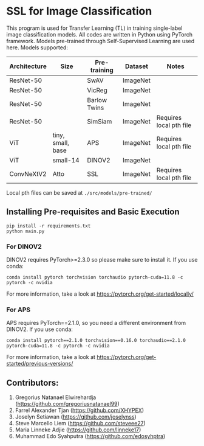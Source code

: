 # SSL for Image Classification 

This program is used for Transfer Learning (TL) in training single-label image classification models. All codes are written in Python using PyTorch framework. Models pre-trained through Self-Supervised Learning are used here. Models supported:

|Architecture |Size  |Pre-training|Dataset|Notes|
|-------------| -----|-----------------|---|---|
|ResNet-50||SwAV|ImageNet|
|ResNet-50||VicReg|ImageNet|
|ResNet-50||Barlow Twins|ImageNet|
|ResNet-50||SimSiam|ImageNet|Requires local pth file|
|ViT|tiny, small, base|APS|ImageNet|Requires local pth file|
|ViT|small-14|DINOV2|ImageNet|
|ConvNeXtV2|Atto|SSL|ImageNet|Requires local pth file|

Local pth files can be saved at `./src/models/pre-trained/`

## Installing Pre-requisites and Basic Execution
```
pip install -r requirements.txt
python main.py
```

### For DINOV2
DINOV2 requires PyTorch>=2.3.0 so please make sure to install it. If you use conda:
```
conda install pytorch torchvision torchaudio pytorch-cuda=11.8 -c pytorch -c nvidia
```
For more information, take a look at https://pytorch.org/get-started/locally/

### For APS
APS requires PyTorch==2.1.0, so you need a different environment from DINOV2. If you use conda:
```
conda install pytorch==2.1.0 torchvision==0.16.0 torchaudio==2.1.0 pytorch-cuda=11.8 -c pytorch -c nvidia
```
For more information, take a look at https://pytorch.org/get-started/previous-versions/

## Contributors:
1. Gregorius Natanael Elwirehardja (https://github.com/gregoriusnatanael99)
2. Farrel Alexander Tjan (https://github.com/XHYPEX)
3. Joselyn Setiawan (https://github.com/joselynss)
4. Steve Marcello Liem (https://github.com/steveee27)
5. Maria Linneke Adjie (https://github.com/linneke17)
6. Muhammad Edo Syahputra (https://github.com/edosyhptra)


